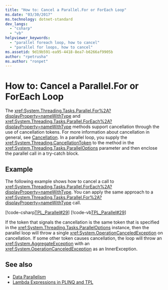 ```yaml
---
title: "How to: Cancel a Parallel.For or ForEach Loop"
ms.date: "03/30/2017"
ms.technology: dotnet-standard
dev_langs: 
  - "csharp"
  - "vb"
helpviewer_keywords: 
  - "parallel foreach loop, how to cancel"
  - "parallel for loops, how to cancel"
ms.assetid: 9d19b591-ea95-4418-8ea7-b6266af9905b
author: "rpetrusha"
ms.author: "ronpet"
---
```

# How to: Cancel a Parallel.For or ForEach Loop
The <xref:System.Threading.Tasks.Parallel.For%2A?displayProperty=nameWithType> and <xref:System.Threading.Tasks.Parallel.ForEach%2A?displayProperty=nameWithType> methods support cancellation through the use of cancellation tokens. For more information about cancellation in general, see [Cancellation](../../../docs/standard/threading/cancellation-in-managed-threads.md). In a parallel loop, you supply the <xref:System.Threading.CancellationToken> to the method in the <xref:System.Threading.Tasks.ParallelOptions> parameter and then enclose the parallel call in a try-catch block.  
  
## Example  
 The following example shows how to cancel a call to <xref:System.Threading.Tasks.Parallel.ForEach%2A?displayProperty=nameWithType>. You can apply the same approach to a <xref:System.Threading.Tasks.Parallel.For%2A?displayProperty=nameWithType> call.  
  
 [!code-csharp[TPL_Parallel#29](../../../samples/snippets/csharp/VS_Snippets_Misc/tpl_parallel/cs/parallel_cancel.cs#29)]
 [!code-vb[TPL_Parallel#29](../../../samples/snippets/visualbasic/VS_Snippets_Misc/tpl_parallel/vb/cancelloop.vb#29)]  
  
 If the token that signals the cancellation is the same token that is specified in the <xref:System.Threading.Tasks.ParallelOptions> instance, then the parallel loop will throw a single <xref:System.OperationCanceledException> on cancellation. If some other token causes cancellation, the loop will throw an <xref:System.AggregateException> with an <xref:System.OperationCanceledException> as an InnerException.  
  
## See also

- [Data Parallelism](../../../docs/standard/parallel-programming/data-parallelism-task-parallel-library.md)  
- [Lambda Expressions in PLINQ and TPL](../../../docs/standard/parallel-programming/lambda-expressions-in-plinq-and-tpl.md)
